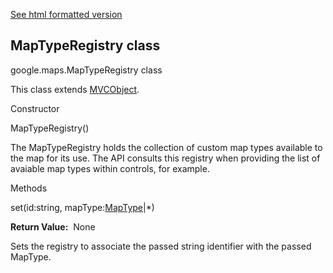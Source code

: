 [See html formatted version](https://huasofoundries.github.io/google-maps-documentation/MapTypeRegistry.html)


MapTypeRegistry class
---------------------

google.maps.MapTypeRegistry class

This class extends [MVCObject](https://github.com/amenadiel/google-maps-documentation/blob/master/docs/MVCObject.md).

Constructor

MapTypeRegistry()

The MapTypeRegistry holds the collection of custom map types available to the map for its use. The API consults this registry when providing the list of avaiable map types within controls, for example.

Methods

set(id:string, mapType:[MapType](https://github.com/amenadiel/google-maps-documentation/blob/master/docs/MapType.md)|\*)

**Return Value:**  None

Sets the registry to associate the passed string identifier with the passed MapType.